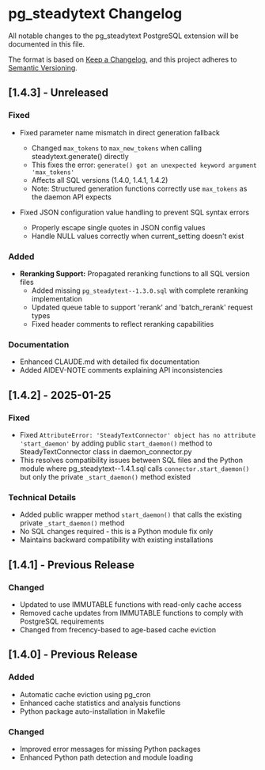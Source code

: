 # pg_steadytext Changelog

All notable changes to the pg_steadytext PostgreSQL extension will be documented in this file.

The format is based on [Keep a Changelog](https://keepachangelog.com/en/1.0.0/),
and this project adheres to [Semantic Versioning](https://semver.org/spec/v2.0.0.html).

## [1.4.3] - Unreleased

### Fixed
- Fixed parameter name mismatch in direct generation fallback
  - Changed `max_tokens` to `max_new_tokens` when calling steadytext.generate() directly
  - This fixes the error: `generate() got an unexpected keyword argument 'max_tokens'`
  - Affects all SQL versions (1.4.0, 1.4.1, 1.4.2)
  - Note: Structured generation functions correctly use `max_tokens` as the daemon API expects

- Fixed JSON configuration value handling to prevent SQL syntax errors
  - Properly escape single quotes in JSON config values
  - Handle NULL values correctly when current_setting doesn't exist

### Added
- **Reranking Support:** Propagated reranking functions to all SQL version files
  - Added missing `pg_steadytext--1.3.0.sql` with complete reranking implementation
  - Updated queue table to support 'rerank' and 'batch_rerank' request types
  - Fixed header comments to reflect reranking capabilities

### Documentation
- Enhanced CLAUDE.md with detailed fix documentation
- Added AIDEV-NOTE comments explaining API inconsistencies

## [1.4.2] - 2025-01-25

### Fixed
- Fixed `AttributeError: 'SteadyTextConnector' object has no attribute 'start_daemon'` by adding public `start_daemon()` method to SteadyTextConnector class in daemon_connector.py
- This resolves compatibility issues between SQL files and the Python module where pg_steadytext--1.4.1.sql calls `connector.start_daemon()` but only the private `_start_daemon()` method existed

### Technical Details
- Added public wrapper method `start_daemon()` that calls the existing private `_start_daemon()` method
- No SQL changes required - this is a Python module fix only
- Maintains backward compatibility with existing installations

## [1.4.1] - Previous Release

### Changed
- Updated to use IMMUTABLE functions with read-only cache access
- Removed cache updates from IMMUTABLE functions to comply with PostgreSQL requirements
- Changed from frecency-based to age-based cache eviction

## [1.4.0] - Previous Release

### Added
- Automatic cache eviction using pg_cron
- Enhanced cache statistics and analysis functions
- Python package auto-installation in Makefile

### Changed
- Improved error messages for missing Python packages
- Enhanced Python path detection and module loading